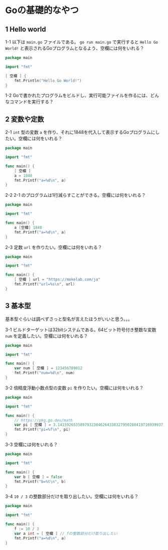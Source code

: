 # Goの基礎的なやつ

## 1 Hello world

1-1 以下は `main.go` ファイルである。 `go run main.go` で実行すると `Hello Go World!` と表示されるGoプログラムとなるよう、空欄には何をいれる？

```go
package main

import "fmt"

[ 空欄 ] {
	fmt.Println("Hello Go World!")
}
```

1-2 Goで書かれたプログラムをビルドし、実行可能ファイルを作るには、どんなコマンドを実行する？

## 2 変数や定数


2-1 `int` 型の変数 `a` を作り、それに1848を代入して表示するGoプログラムにしたい。空欄には何をいれる？

```go
package main

import "fmt"

func main() {
	[ 空欄 ]
	a = 1848
	fmt.Printf("a=%d\n", a)
}
```

2-2 2-1 のプログラムは1行減らすことができる。空欄には何をいれる？

```go
package main

import "fmt"

func main() {
	a [空欄] 1848
	fmt.Printf("a=%d\n", a)
}
```

2-3 定数 `url` を作りたい。空欄には何をいれる？

```go
package main

import "fmt"

func main() {
	[ 空欄 ] url = "https://mokelab.com/ja"
	fmt.Printf("url=%s\n", url)
}
```

## 3 基本型

基本型ぐらいは調べずさっと型名が言えたほうがいいと思う。。。

3-1 ビルドターゲットは32bitシステムである。64ビット符号付き整数な変数 `num` を定義したい。空欄には何をいれる？

```go
package main

import "fmt"

func main() {
	var num [ 空欄 ] = 123456789012
	fmt.Printf("num=%d\n", num)
}

```

3-2 倍精度浮動小数点型の変数 `pi` を作りたい。空欄には何をいれる？

```go
package main

import "fmt"

func main() {
	// https://pkg.go.dev/math
	var pi [ 空欄 ] = 3.14159265358979323846264338327950288419716939937510582097494459
	fmt.Printf("pi=%f\n", pi)
}
```

3-3 空欄には何をいれる？

```go
package main

import "fmt"

func main() {
	var b [ 空欄 ] = false
	fmt.Printf("b=%t\n", b)
}
```

3-4 `10 / 3` の整数部分だけを取り出したい。空欄には何をいれる？

```go
package main

import "fmt"

func main() {
	f := 10 / 3
	var a int = [ 空欄 ] // fの整数部分だけ取り出したい
	fmt.Printf("a=%d\n", a)
}
```

